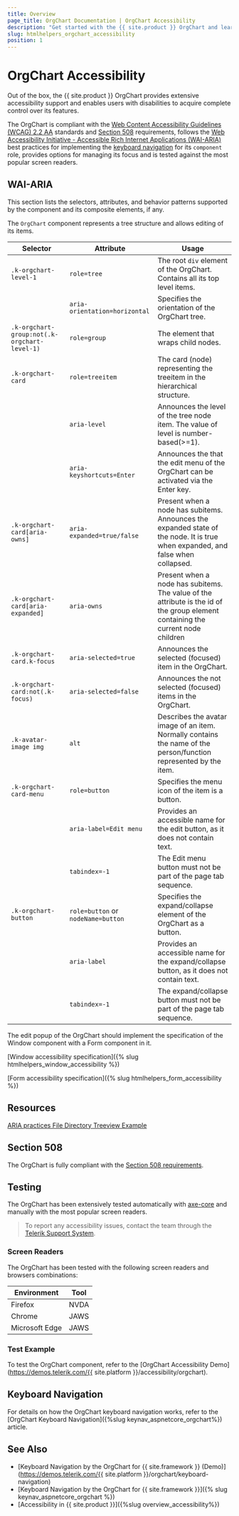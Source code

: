 ```yaml
---
title: Overview
page_title: OrgChart Documentation | OrgChart Accessibility
description: "Get started with the {{ site.product }} OrgChart and learn about its accessibility support for WAI-ARIA, Section 508, and WCAG 2.2."
slug: htmlhelpers_orgchart_accessibility
position: 1
---
```


# OrgChart Accessibility





Out of the box, the {{ site.product }} OrgChart provides extensive accessibility support and enables users with disabilities to acquire complete control over its features.


The OrgChart is compliant with the [Web Content Accessibility Guidelines (WCAG) 2.2 AA](https://www.w3.org/TR/WCAG22/) standards and [Section 508](https://www.section508.gov/) requirements, follows the [Web Accessibility Initiative - Accessible Rich Internet Applications (WAI-ARIA)](https://www.w3.org/WAI/ARIA/apg/) best practices for implementing the [keyboard navigation](#keyboard-navigation) for its `component` role, provides options for managing its focus and is tested against the most popular screen readers.

## WAI-ARIA


This section lists the selectors, attributes, and behavior patterns supported by the component and its composite elements, if any.


The `OrgChart` component represents a tree structure and allows editing of its items.

| Selector | Attribute | Usage |
| -------- | --------- | ----- |
| `.k-orgchart-level-1` | `role=tree` | The root `div` element of the OrgChart. Contains all its top level items. |
|  | `aria-orientation=horizontal` | Specifies the orientation of the OrgChart tree. |
| `.k-orgchart-group:not(.k-orgchart-level-1)` | `role=group` | The element that wraps child nodes. |
| `.k-orgchart-card` | `role=treeitem` | The card (node) representing the treeitem in the hierarchical structure. |
|  | `aria-level` | Announces the level of the tree node item. The value of level is number-based(>=1). |
|  | `aria-keyshortcuts=Enter` | Announces the that the edit menu of the OrgChart can be activated via the Enter key. |
| `.k-orgchart-card[aria-owns]` | `aria-expanded=true/false` | Present when a node has subitems. Announces the expanded state of the node. It is true when expanded, and false when collapsed. |
| `.k-orgchart-card[aria-expanded]` | `aria-owns` | Present when a node has subitems. The value of the attribute is the id of the group element containing the current node children |
| `.k-orgchart-card.k-focus` | `aria-selected=true` | Announces the selected (focused) item in the OrgChart. |
| `.k-orgchart-card:not(.k-focus)` | `aria-selected=false` | Announces the not selected (focused) items in the OrgChart. |
| `.k-avatar-image img` | `alt` | Describes the avatar image of an item. Normally contains the name of the person/function represented by the item. |
| `.k-orgchart-card-menu` | `role=button` | Specifies the menu icon of the item is a button. |
|  | `aria-label=Edit menu` | Provides an accessible name for the edit button, as it does not contain text. |
|  | `tabindex=-1` | The Edit menu button must not be part of the page tab sequence. |
| `.k-orgchart-button` | `role=button` or `nodeName=button` | Specifies the expand/collapse element of the OrgChart as a button. |
|  | `aria-label` | Provides an accessible name for the expand/collapse button, as it does not contain text. |
|  | `tabindex=-1` | The expand/collapse button must not be part of the page tab sequence. |


The edit popup of the OrgChart should implement the specification of the Window component with a Form component in it.

[Window accessibility specification]({% slug htmlhelpers_window_accessibility %})

[Form accessibility specification]({% slug htmlhelpers_form_accessibility %})

## Resources

[ARIA practices File Directory Treeview Example](https://www.w3.org/WAI/ARIA/apg/example-index/treeview/treeview-1/treeview-1a.html)

## Section 508


The OrgChart is fully compliant with the [Section 508 requirements](http://www.section508.gov/).

## Testing


The OrgChart has been extensively tested automatically with [axe-core](https://github.com/dequelabs/axe-core) and manually with the most popular screen readers.

> To report any accessibility issues, contact the team through the [Telerik Support System](https://www.telerik.com/account/support-center).

### Screen Readers


The OrgChart has been tested with the following screen readers and browsers combinations:

| Environment | Tool |
| ----------- | ---- |
| Firefox | NVDA |
| Chrome | JAWS |
| Microsoft Edge | JAWS |



### Test Example

To test the OrgChart component, refer to the [OrgChart Accessibility Demo](https://demos.telerik.com/{{ site.platform }}/accessibility/orgchart).

## Keyboard Navigation

For details on how the OrgChart keyboard navigation works, refer to the [OrgChart Keyboard Navigation]({%slug keynav_aspnetcore_orgchart%}) article.

## See Also

* [Keyboard Navigation by the OrgChart for {{ site.framework }} (Demo)](https://demos.telerik.com/{{ site.platform }}/orgchart/keyboard-navigation)
* [Keyboard Navigation by the OrgChart for {{ site.framework }}]({% slug keynav_aspnetcore_orgchart %})
* [Accessibility in {{ site.product }}]({%slug overview_accessibility%})